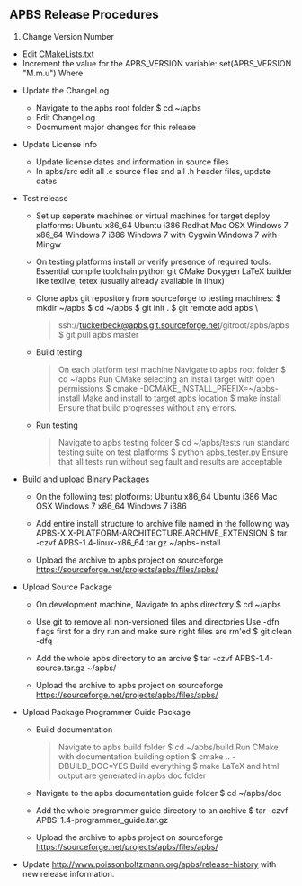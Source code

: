 APBS Release Procedures
-----------------------

 1. Change Version Number
   - Edit [CMakeLists.txt]([https://github.com/Electrostatics/apbs-pdb2pqr/blob/master/apbs/CMakeLists.txt)
   - Increment the value for the APBS_VERSION variable:
     set(APBS_VERSION "M.m.u")
     Where 
     
     
     
 * Update the ChangeLog
   - Navigate to the apbs root folder
     $ cd ~/apbs
   - Edit ChangeLog
   - Docmument major changes for this release
   
   
   
 * Update License info
   - Update license dates and information in source files
   - In apbs/src edit all .c source files and all .h header files, update dates
   
   
   
 * Test release
 
   - Set up seperate machines or virtual machines for target deploy platforms:
     Ubuntu x86_64
     Ubuntu i386
     Redhat
     Mac OSX
     Windows 7 x86_64
     Windows 7 i386
     Windows 7 with Cygwin
     Windows 7 with Mingw
     
   - On testing platforms install or verify presence of required tools:
     Essential compile toolchain 
     python
     git
     CMake
     Doxygen
     LaTeX builder like texlive, tetex (usually already available in linux)
     
   - Clone apbs git repository from sourceforge to testing machines:
     $ mkdir ~/apbs
     $ cd ~/apbs
     $ git init .
     $ git remote add apbs \
     > ssh://tuckerbeck@apbs.git.sourceforge.net/gitroot/apbs/apbs 
     $ git pull apbs master
       
   - Build testing
     > On each platform test machine
     > Navigate to apbs root folder
       $ cd ~/apbs
     > Run CMake selecting an install target with open permissions
       $ cmake -DCMAKE_INSTALL_PREFIX=~/apbs-install
     > Make and install to target apbs location
       $ make install
     > Ensure that build progresses without any errors.
     
   - Run testing
     > Navigate to apbs testing folder
       $ cd ~/apbs/tests
     > run standard testing suite on test platforms
       $ python apbs_tester.py
     > Ensure that all tests run without seg fault and results are acceptable
     
     
     
 * Build and upload Binary Packages
 
   - On the following test plotforms:
     Ubuntu x86_64
     Ubuntu i386
     Mac OSX
     Windows 7 x86_64
     Windows 7 i386
     
   - Add entire install structure to archive file named in the following way
     APBS-X.X-PLATFORM-ARCHITECTURE.ARCHIVE_EXTENSION
     $ tar -czvf APBS-1.4-linux-x86_64.tar.gz ~/apbs-install
     
   - Upload the archive to apbs project on sourceforge
     https://sourceforge.net/projects/apbs/files/apbs/
     
     
     
 * Upload Source Package
 
   - On development machine, Navigate to apbs directory
     $ cd ~/apbs
   
   - Use git to remove all non-versioned files and directories
     Use -dfn flags first for a dry run and make sure right files are rm'ed
     $ git clean -dfq
     
   - Add the whole apbs directory to an arcive
     $ tar -czvf APBS-1.4-source.tar.gz ~/apbs/
     
   - Upload the archive to apbs project on sourceforge
     https://sourceforge.net/projects/apbs/files/apbs/
     
     
     
 * Upload Package Programmer Guide Package
 
   - Build documentation
     > Navigate to apbs build folder
       $ cd ~/apbs/build
     > Run CMake with documentation building option
       $ cmake .. -DBUILD_DOC=YES
     > Build everything
       $ make
     > LaTeX and html output are generated in apbs doc folder
     
   - Navigate to the apbs documentation guide folder
     $ cd ~/apbs/doc
     
   - Add the whole programmer guide directory to an archive
     $ tar -czvf APBS-1.4-programmer_guide.tar.gz
     
   - Upload the archive to apbs project on sourceforge
     https://sourceforge.net/projects/apbs/files/apbs/

 * Update http://www.poissonboltzmann.org/apbs/release-history with new release information.
<!--stackedit_data:
eyJoaXN0b3J5IjpbMTg2NDI3NjE4MV19
-->
